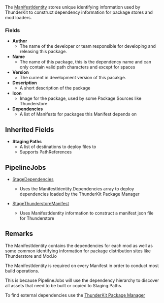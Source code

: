The [ManifestIdentity](assetlink://Packages/com.passivepicasso.thunderkit/Editor/Core/Manifests/Datum/ManifestIdentity.cs) stores unique identifying information used by ThunderKit to construct dependency information for package stores and mod loaders.

### Fields
* **Author**
  - The name of the developer or team responsible for developing and releasing this package.
* **Name**
  - The name of this package, this is the dependency name and can only contain valid path characters and except for spaces
* **Version**
  - The current in development version of this pacakge.
* **Description**
  - A short description of the package
* **Icon**
  - Image for the package, used by some Package Sources like Thunderstore
* **Dependencies**
  - A list of Manifests for packages this Manifest depends on

## Inherited Fields

* **Staging Paths**
  - A list of destinations to deploy files to
  - Supports PathReferences
  
## PipelineJobs

* [StageDependencies](assetlink://Packages/com.passivepicasso.thunderkit/Editor/Core/Pipelines/Jobs/StageDependencies.cs)
  - Uses the ManifestIdentity.Dependencies array to deploy dependencies loaded by the ThunderKit Package Manager

* [StageThunderstoreManifest](assetlink://Packages/com.passivepicasso.thunderkit/Editor/Core/Pipelines/Jobs/StageThunderstoreManifest.cs) 
  - Uses ManifestIdentity information to construct a manifest json file for Thunderstore

## Remarks

The ManifestIdentity contains the dependencies for each mod as well as some common identifying information for package distribution sites like Thunderstore and Mod.io

The ManifestIdentity is required on every Manifest in order to conduct most build operations.

This is because PipelineJobs will use the dependency hierarchy to discover all assets that need to be built or copied to Staging Paths.

To find external dependencies use the [ThunderKit Package Manager](menulink://Tools/ThunderKit/Packages)